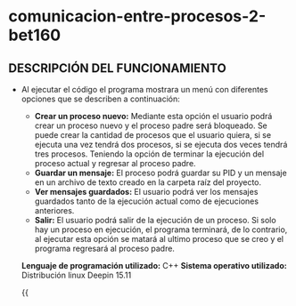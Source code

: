 # comunicacion-entre-procesos-2-bet160

## **DESCRIPCIÓN DEL FUNCIONAMIENTO**

* Al ejecutar el código el programa mostrara un menú con diferentes opciones que se describen a continuación:

    * **Crear un proceso nuevo:** Mediante esta opción el usuario podrá crear un proceso nuevo y el proceso padre será bloqueado.
                                  Se puede crear la cantidad de procesos que el usuario quiera, si se ejecuta una vez tendrá dos procesos, si se ejecuta dos veces tendrá tres procesos. 
                                  Teniendo la opción de terminar la ejecución del proceso actual y regresar al proceso padre. 
    * **Guardar un mensaje:** El proceso podrá guardar su PID y un mensaje en un archivo de texto creado en la carpeta raíz del proyecto.
    * **Ver mensajes guardados:** El usuario podrá ver los mensajes guardados tanto de la ejecución actual como de ejecuciones anteriores. 
    * **Salir:** El usuario podrá salir de la ejecución de un proceso. Si solo hay un proceso en ejecución, el programa terminará, de lo contrario, al ejecutar esta opción se matará al ultimo proceso que se creo y el programa regresará al proceso padre.
    
    
    **Lenguaje de programación utilizado:** C++
    **Sistema operativo utilizado:** Distribución linux Deepin 15.11 
    
    
    
    
    
    
    
    
    
    
    
    
    
    
    
    
    
    {{

